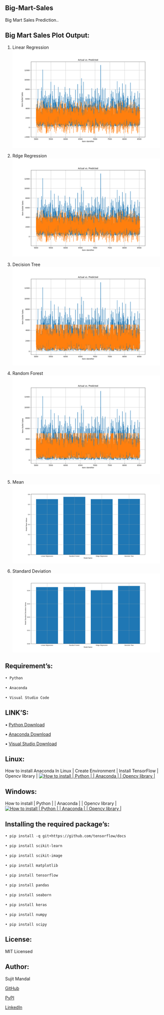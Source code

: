 ## Big-Mart-Sales
Big Mart Sales Prediction..



## Big Mart Sales Plot Output:

1. Linear Regression 
![](https://github.com/sujitmandal/Big-Mart-Sales/blob/main/plot/linearRegression.png)

2. Rdge Regression
![](https://github.com/sujitmandal/Big-Mart-Sales/blob/main/plot/rdgeRegression.png)

3. Decision Tree 
![](https://github.com/sujitmandal/Big-Mart-Sales/blob/main/plot/decisionTree.png)

4. Random Forest
![](https://github.com/sujitmandal/Big-Mart-Sales/blob/main/plot/randomForest.png)

4. Mean
![](https://github.com/sujitmandal/Big-Mart-Sales/blob/main/plot/MeanValues.png)

4. Standard Deviation
![](https://github.com/sujitmandal/Big-Mart-Sales/blob/main/plot/SD.png)



## Requirement’s:
```
• Python 

• Anaconda

• Visual Studio Code
```
## LINK’S:
• [Python Download](https://www.python.org/downloads/)

• [Anaconda Download](https://www.anaconda.com/downloads)

• [Visual Studio Download](https://code.visualstudio.com/Download)

## Linux:
 How to install Anaconda In Linux | Create Environment | Install TensorFlow | Opencv library |
 [![How to install | Python | | Anaconda | | Opencv library |](https://yt-embed.herokuapp.com/embed?v=Mfbrxy8gK6A)](https://www.youtube.com/watch?v=Mfbrxy8gK6A "How to install Anaconda In Linux | Create Environment | Install TensorFlow | Opencv library |")

##  Windows:
How to install | Python | | Anaconda | | Opencv library |
 [![How to install | Python | | Anaconda | | Opencv library |](https://yt-embed.herokuapp.com/embed?v=eVV3byQlYvA)](https://www.youtube.com/watch?v=eVV3byQlYvA "How to install | Python | | Anaconda | | Opencv library |")


## Installing the required package’s:
```
• pip install -q git+https://github.com/tensorflow/docs 

• pip install scikit-learn

• pip install scikit-image

• pip install matplotlib

• pip install tensorflow

• pip install pandas

• pip install seaborn

• pip install keras

• pip install numpy

• pip install scipy
```

## License:
MIT Licensed

## Author:
Sujit Mandal

[GitHub](https://github.com/sujitmandal)

[PyPI](https://pypi.org/project/images-into-array/)

[LinkedIn](https://www.linkedin.com/in/sujit-mandal-91215013a/)
